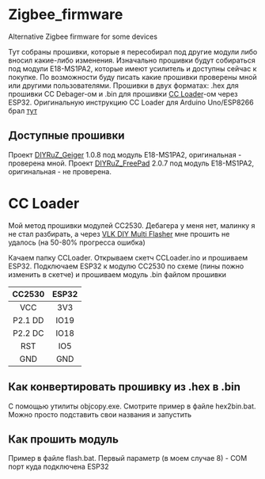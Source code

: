 # Zigbee_firmware
Alternative Zigbee firmware for some devices

Тут собраны прошивки, которые я пересобирал под другие модули либо вносил какие-либо изменения. Изначально прошивки будут собираться под модули E18-MS1PA2, которые имеют усилитель и доступны сейчас к покупке. По возможности буду писать какие прошивки проверены мной или другими пользователями. Прошивки в двух форматах: .hex для прошивки CC Debager-ом и .bin для прошивки [СС Loader](https://github.com/RedBearLab/CCLoader)-ом через ESP32.
Оригинальную инструкцию СС Loader для Arduino Uno/ESP8266 брал [тут](https://www.zigbee2mqtt.io/guide/adapters/flashing/alternative_flashing_methods.html#via-arduino-uno-esp8266-with-ccloader-3min)

## Доступные прошивки

Проект [DIYRuZ_Geiger](https://modkam.ru/2020/06/05/indikator-radioaktivnosti-zigbee/)
1.0.8 под модуль E18-MS1PA2, оригинальная - проверена мной.
Проект [DIYRuZ_FreePad](https://modkam.ru/2019/11/13/pult-zigbee-v2-prosto-otlomi-lishnee/)
2.0.7 под модуль E18-MS1PA2, оригинальная - не проверена.

# CC Loader
Мой метод прошивки модулей СС2530. Дебагера у меня нет, малинку я не стал разбирать, а через [VLK DIY Multi Flasher](https://zigbee.wiki/books/прошивки/page/vlk-diy-multi-flasher) 
мне прошить не удалось (на 50-80% прогресса ошибка)

Качаем папку CCLoader. Открываем скетч CCLoader.ino и прошиваем ESP32. Подключаем ESP32 к модулю СС2530 по схеме (пины пожно изменить в скетче) и прошиваем модуль .bin файлом прошивки

СС2530 | ESP32 
:-----:|:--------:
VCC | 3V3 
P2.1 DD | IO19 
P2.2 DC | IO18 
RST | IO5
GND | GND

## Как конвертировать прошивку из .hex в .bin
С помощью утилиты objcopy.exe. Смотрите пример в файле hex2bin.bat. Можно просто подставить свои названия и запустить

## Как прошить модуль
Пример в файле flash.bat. Первый параметр (в моем случае 8) - COM порт куда подключена ESP32
